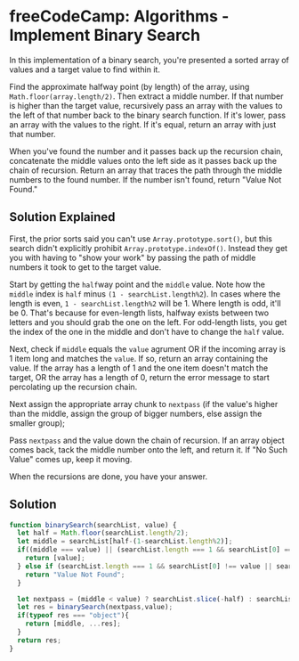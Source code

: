 # freeCodeCamp: Algorithms - Implement Binary Search

In this implementation of a binary search, you're presented a sorted array of values and a target value to find within it.

Find the approximate halfway point (by length) of the array, using `Math.floor(array.length/2)`. Then extract a middle number. If that number is higher than the target value, recursively pass an array with the values to the left of that number back to the binary search function. If it's lower, pass an array with the values to the right. If it's equal, return an array with just that number.

When you've found the number and it passes back up the recursion chain, concatenate the middle values onto the left side as it passes back up the chain of recursion. Return an array that traces the path through the middle numbers to the found number. If the number isn't found, return "Value Not Found."

## Solution Explained

First, the prior sorts said you can't use `Array.prototype.sort()`, but this search didn't explicitly prohibit `Array.prototype.indexOf()`. Instead they get you with having to "show your work" by passing the path of middle numbers it took to get to the target value.

Start by getting the `half`way point and the `middle` value. Note how the `middle` index is `half` minus `(1 - searchList.length%2`). In cases where the length is even, `1 - searchList.length%2` will be 1. Where length is odd, it'll be 0. That's because for even-length lists, halfway exists between two letters and you should grab the one on the left. For odd-length lists, you get the index of the one in the middle and don't have to change the `half` value.

Next, check if `middle` equals the `value` agrument OR if the incoming array is 1 item long and matches the `value`. If so, return an array containing the value. If the array has a length of 1 and the one item doesn't match the target, OR the array has a length of 0, return the error message to start percolating up the recursion chain.

Next assign the appropriate array chunk to `nextpass` (if the value's higher than the middle, assign the group of bigger numbers, else assign the smaller group); 

Pass `nextpass` and the value down the chain of recursion. If an array object comes back, tack the middle number onto the left, and return it. If "No Such Value" comes up, keep it moving.

When the recursions are done, you have your answer.


## Solution

```javascript
function binarySearch(searchList, value) {
  let half = Math.floor(searchList.length/2);
  let middle = searchList[half-(1-searchList.length%2)];
  if((middle === value) || (searchList.length === 1 && searchList[0] === value)) {
    return [value];
  } else if (searchList.length === 1 && searchList[0] !== value || searchList.length == 0){
    return "Value Not Found";
  }

  let nextpass = (middle < value) ? searchList.slice(-half) : searchList.slice(0,half-(1-searchList.length%2)); 
  let res = binarySearch(nextpass,value);
  if(typeof res === "object"){
    return [middle, ...res];
  } 
  return res;  
}
```